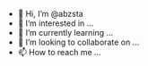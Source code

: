 - 👋 Hi, I’m @abzsta
- 👀 I’m interested in ...
- 🌱 I’m currently learning ...
- 💞️ I’m looking to collaborate on ...
- 📫 How to reach me ...

<!---
abzsta/abzsta is a ✨ special ✨ repository because its `README.md` (this file) appears on your GitHub profile.
You can click the Preview link to take a look at your changes.
--->
